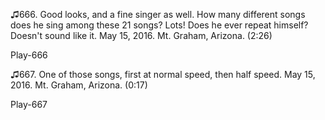 ♫666. Good looks, and a fine singer as well. How many different songs
does he sing among these 21 songs? Lots! Does he ever repeat himself?
Doesn't sound like it. May 15, 2016. Mt. Graham, Arizona. (2:26)

Play-666

♫667. One of those songs, first at normal speed, then half speed. May
15, 2016. Mt. Graham, Arizona. (0:17)

Play-667
